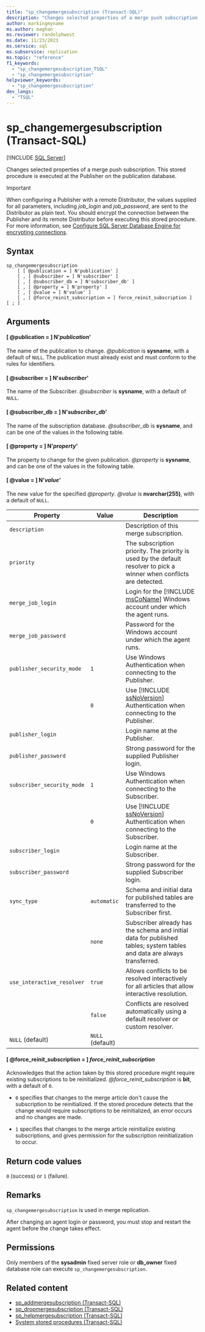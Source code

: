 ```yaml
---
title: "sp_changemergesubscription (Transact-SQL)"
description: "Changes selected properties of a merge push subscription. This stored procedure is executed at the Publisher on the publication database."
author: markingmyname
ms.author: maghan
ms.reviewer: randolphwest
ms.date: 11/23/2023
ms.service: sql
ms.subservice: replication
ms.topic: "reference"
f1_keywords:
  - "sp_changemergesubscription_TSQL"
  - "sp_changemergesubscription"
helpviewer_keywords:
  - "sp_changemergesubscription"
dev_langs:
  - "TSQL"
---
```

# sp_changemergesubscription (Transact-SQL)

[!INCLUDE [SQL Server](../../includes/applies-to-version/sqlserver.md)]

Changes selected properties of a merge push subscription. This stored procedure is executed at the Publisher on the publication database.

> [!IMPORTANT]  
> When configuring a Publisher with a remote Distributor, the values supplied for all parameters, including *job_login* and *job_password*, are sent to the Distributor as plain text. You should encrypt the connection between the Publisher and its remote Distributor before executing this stored procedure. For more information, see [Configure SQL Server Database Engine for encrypting connections](../../database-engine/configure-windows/configure-sql-server-encryption.md).

## Syntax

```syntaxsql
sp_changemergesubscription
    [ [ @publication = ] N'publication' ]
    [ , [ @subscriber = ] N'subscriber' ]
    [ , [ @subscriber_db = ] N'subscriber_db' ]
    [ , [ @property = ] N'property' ]
    [ , [ @value = ] N'value' ]
    [ , [ @force_reinit_subscription = ] force_reinit_subscription ]
[ ; ]
```

## Arguments

#### [ @publication = ] N'*publication*'

The name of the publication to change. *@publication* is **sysname**, with a default of `NULL`. The publication must already exist and must conform to the rules for identifiers.

#### [ @subscriber = ] N'*subscriber*'

The name of the Subscriber. *@subscriber* is **sysname**, with a default of `NULL`.

#### [ @subscriber_db = ] N'*subscriber_db*'

The name of the subscription database. *@subscriber_db* is **sysname**, and can be one of the values in the following table.

#### [ @property = ] N'*property*'

The property to change for the given publication. *@property* is **sysname**, and can be one of the values in the following table.

#### [ @value = ] N'*value*'

The new value for the specified *@property*. *@value* is **nvarchar(255)**, with a default of `NULL`.

| Property | Value | Description |
| --- | --- | --- |
| `description` | | Description of this merge subscription. |
| `priority` | | The subscription priority. The priority is used by the default resolver to pick a winner when conflicts are detected. |
| `merge_job_login` | | Login for the [!INCLUDE [msCoName](../../includes/msconame-md.md)] Windows account under which the agent runs. |
| `merge_job_password` | | Password for the Windows account under which the agent runs. |
| `publisher_security_mode` | `1` | Use Windows Authentication when connecting to the Publisher. |
| | `0` | Use [!INCLUDE [ssNoVersion](../../includes/ssnoversion-md.md)] Authentication when connecting to the Publisher. |
| `publisher_login` | | Login name at the Publisher. |
| `publisher_password` | | Strong password for the supplied Publisher login. |
| `subscriber_security_mode` | `1` | Use Windows Authentication when connecting to the Subscriber. |
| | `0` | Use [!INCLUDE [ssNoVersion](../../includes/ssnoversion-md.md)] Authentication when connecting to the Subscriber. |
| `subscriber_login` | | Login name at the Subscriber. |
| `subscriber_password` | | Strong password for the supplied Subscriber login. |
| `sync_type` | `automatic` | Schema and initial data for published tables are transferred to the Subscriber first. |
| | `none` | Subscriber already has the schema and initial data for published tables; system tables and data are always transferred. |
| `use_interactive_resolver` | `true` | Allows conflicts to be resolved interactively for all articles that allow interactive resolution. |
| | `false` | Conflicts are resolved automatically using a default resolver or custom resolver. |
| `NULL` (default) | `NULL` (default) | |

#### [ @force_reinit_subscription = ] *force_reinit_subscription*

Acknowledges that the action taken by this stored procedure might require existing subscriptions to be reinitialized. *@force_reinit_subscription* is **bit**, with a default of `0`.

- `0` specifies that changes to the merge article don't cause the subscription to be reinitialized. If the stored procedure detects that the change would require subscriptions to be reinitialized, an error occurs and no changes are made.

- `1` specifies that changes to the merge article reinitialize existing subscriptions, and gives permission for the subscription reinitialization to occur.

## Return code values

`0` (success) or `1` (failure).

## Remarks

`sp_changemergesubscription` is used in merge replication.

After changing an agent login or password, you must stop and restart the agent before the change takes effect.

## Permissions

Only members of the **sysadmin** fixed server role or **db_owner** fixed database role can execute `sp_changemergesubscription`.

## Related content

- [sp_addmergesubscription (Transact-SQL)](sp-addmergesubscription-transact-sql.md)
- [sp_dropmergesubscription (Transact-SQL)](sp-dropmergesubscription-transact-sql.md)
- [sp_helpmergesubscription (Transact-SQL)](sp-helpmergesubscription-transact-sql.md)
- [System stored procedures (Transact-SQL)](system-stored-procedures-transact-sql.md)
